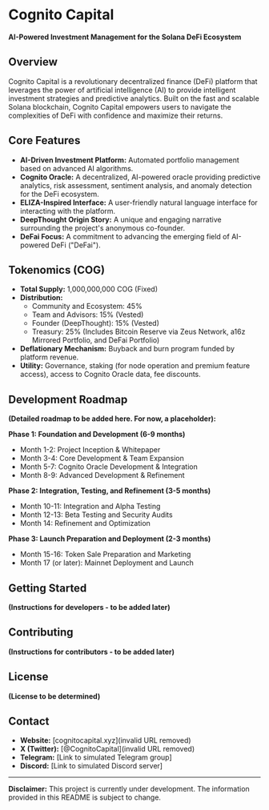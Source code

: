# Cognito Capital

**AI-Powered Investment Management for the Solana DeFi Ecosystem**

## Overview

Cognito Capital is a revolutionary decentralized finance (DeFi) platform that leverages the power of artificial intelligence (AI) to provide intelligent investment strategies and predictive analytics. Built on the fast and scalable Solana blockchain, Cognito Capital empowers users to navigate the complexities of DeFi with confidence and maximize their returns.

## Core Features

*   **AI-Driven Investment Platform:**  Automated portfolio management based on advanced AI algorithms.
*   **Cognito Oracle:** A decentralized, AI-powered oracle providing predictive analytics, risk assessment, sentiment analysis, and anomaly detection for the DeFi ecosystem.
*   **ELIZA-Inspired Interface:**  A user-friendly natural language interface for interacting with the platform.
*   **DeepThought Origin Story:** A unique and engaging narrative surrounding the project's anonymous co-founder.
*   **DeFai Focus:**  A commitment to advancing the emerging field of AI-powered DeFi ("DeFai").

## Tokenomics (COG)

*   **Total Supply:** 1,000,000,000 COG (Fixed)
*   **Distribution:**
    *   Community and Ecosystem: 45%
    *   Team and Advisors: 15% (Vested)
    *   Founder (DeepThought): 15% (Vested)
    *   Treasury: 25% (Includes Bitcoin Reserve via Zeus Network, a16z Mirrored Portfolio, and DeFai Portfolio)
*   **Deflationary Mechanism:** Buyback and burn program funded by platform revenue.
*   **Utility:** Governance, staking (for node operation and premium feature access), access to Cognito Oracle data, fee discounts.

## Development Roadmap

**(Detailed roadmap to be added here. For now, a placeholder):**

**Phase 1: Foundation and Development (6-9 months)**

*   Month 1-2: Project Inception & Whitepaper
*   Month 3-4: Core Development & Team Expansion
*   Month 5-7: Cognito Oracle Development & Integration
*   Month 8-9: Advanced Development & Refinement

**Phase 2: Integration, Testing, and Refinement (3-5 months)**

*   Month 10-11: Integration and Alpha Testing
*   Month 12-13: Beta Testing and Security Audits
*   Month 14: Refinement and Optimization

**Phase 3: Launch Preparation and Deployment (2-3 months)**

*   Month 15-16: Token Sale Preparation and Marketing
*   Month 17 (or later): Mainnet Deployment and Launch

## Getting Started

**(Instructions for developers - to be added later)**

## Contributing

**(Instructions for contributors - to be added later)**

## License

**(License to be determined)**

## Contact

*   **Website:** [cognitocapital.xyz](invalid URL removed)
*   **X (Twitter):** [@CognitoCapital](invalid URL removed)
*   **Telegram:** [Link to simulated Telegram group]
*   **Discord:** [Link to simulated Discord server]

---

**Disclaimer:** This project is currently under development. The information provided in this README is subject to change.
